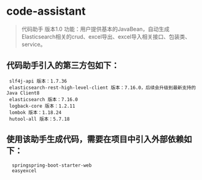 # code-assistant
> 代码助手 版本1.0 功能：用户提供基本的JavaBean，自动生成Elasticsearch相关的crud、excel导出、excel导入相关接口、包装类、service。
## 代码助手引入的第三方包如下：
```shell 
 slf4j-api 版本：1.7.36  
 elasticsearch-rest-high-level-client 版本：7.16.0，后续会升级到最新支持的Java Client8
 elasticsearch 版本：7.16.0
 logback-core 版本：1.2.11
 lombok 版本：1.18.24 
 hutool-all 版本：5.7.18
``` 
 ## 使用该助手生成代码，需要在项目中引入外部依赖如下：
 
```shell
  springspring-boot-starter-web
  easyexcel
```
